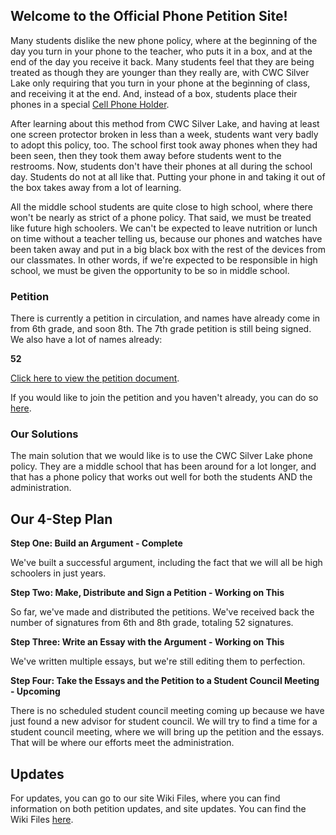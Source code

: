 ## Welcome to the Official Phone Petition Site!

Many students dislike the new phone policy, where at the beginning of the day you turn in your phone to the teacher, who puts it in a box, and at the end of the day you receive it back. Many students feel that they are being treated as though they are younger than they really are, with CWC Silver Lake only requiring that you turn in your phone at the beginning of class, and receiving it at the end. And, instead of a box, students place their phones in a special [Cell Phone Holder](https://www.amazon.com/Numbered-Classroom-Calculator-Hanging-Organizer/dp/B01EX0IZ0Y).

After learning about this method from CWC Silver Lake, and having at least one screen protector broken in less than a week, students want very badly to adopt this policy, too. The school first took away phones when they had been seen, then they took them away before students went to the restrooms. Now, students don't have their phones at all during the school day. Students do not at all like that. Putting your phone in and taking it out of the box takes away from a lot of learning.

All the middle school students are quite close to high school, where there won't be nearly as strict of a phone policy. That said, we must be treated like future high schoolers. We can't be expected to leave nutrition or lunch on time without a teacher telling us, because our phones and watches have been taken away and put in a big black box with the rest of the devices from our classmates. In other words, if we're expected to be responsible in high school, we must be given the opportunity to be so in middle school.

### Petition

There is currently a petition in circulation, and names have already come in from 6th grade, and soon 8th. The 7th grade petition is still being signed. We also have a lot of names already:

**52**

[Click here to view the petition document](https://drive.google.com/file/d/15MLscMJEdBkjq5OY8gjFgSzsG-gyLKxK/view?usp=sharing).

If you would like to join the petition and you haven't already, you can do so [here](https://forms.gle/J9yysP7t8qumxwY7A).

### Our Solutions

The main solution that we would like is to use the CWC Silver Lake phone policy. They are a middle school that has been around for a lot longer, and that has a phone policy that works out well for both the students AND the administration.

## Our 4-Step Plan

**Step One: Build an Argument - Complete**

We've built a successful argument, including the fact that we will all be high schoolers in just years.

**Step Two: Make, Distribute and Sign a Petition - Working on This**

So far, we've made and distributed the petitions.  We've received back the number of signatures from 6th and 8th grade, totaling 52 signatures.

**Step Three: Write an Essay with the Argument - Working on This**

We've written multiple essays, but we're still editing them to perfection.

**Step Four: Take the Essays and the Petition to a Student Council Meeting - Upcoming**

There is no scheduled student council meeting coming up because we have just found a new advisor for student council.  We will try to find a time for a student council meeting, where we will bring up the petition and the essays.  That will be where our efforts meet the administration.

## Updates

For updates, you can go to our site Wiki Files, where you can find information on both petition updates, and site updates.  You can find the Wiki Files [here](https://github.com/Gantzos/Phone-Petition/wiki).
